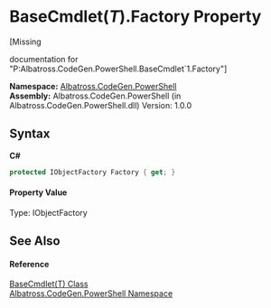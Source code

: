 # BaseCmdlet(*T*).Factory Property 
 

\[Missing <summary> documentation for "P:Albatross.CodeGen.PowerShell.BaseCmdlet`1.Factory"\]

**Namespace:**&nbsp;<a href="N_Albatross_CodeGen_PowerShell.md">Albatross.CodeGen.PowerShell</a><br />**Assembly:**&nbsp;Albatross.CodeGen.PowerShell (in Albatross.CodeGen.PowerShell.dll) Version: 1.0.0

## Syntax

**C#**<br />
``` C#
protected IObjectFactory Factory { get; }
```


#### Property Value
Type: IObjectFactory

## See Also


#### Reference
<a href="T_Albatross_CodeGen_PowerShell_BaseCmdlet_1.md">BaseCmdlet(T) Class</a><br /><a href="N_Albatross_CodeGen_PowerShell.md">Albatross.CodeGen.PowerShell Namespace</a><br />